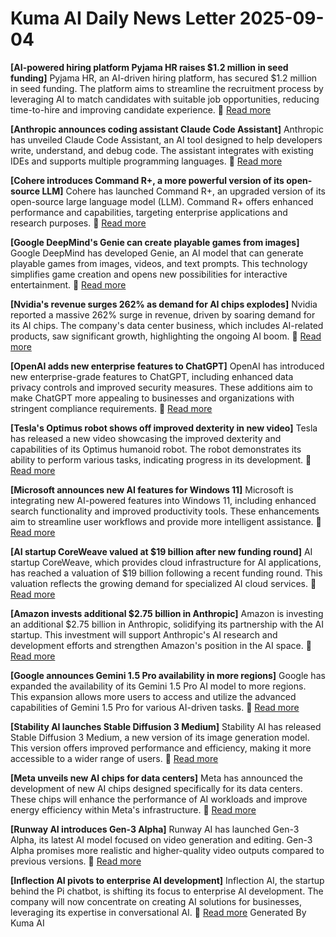 # Kuma AI Daily News Letter 2025-09-04 

**[AI-powered hiring platform Pyjama HR raises $1.2 million in seed funding]**
Pyjama HR, an AI-driven hiring platform, has secured $1.2 million in seed funding. The platform aims to streamline the recruitment process by leveraging AI to match candidates with suitable job opportunities, reducing time-to-hire and improving candidate experience.
🔗 [Read more](https://enterprisetalk.com/news/ai-powered-hiring-platform-pyjama-hr-raises-1-2-million-in-seed-funding/)

**[Anthropic announces coding assistant Claude Code Assistant]**
Anthropic has unveiled Claude Code Assistant, an AI tool designed to help developers write, understand, and debug code. The assistant integrates with existing IDEs and supports multiple programming languages.
🔗 [Read more](https://www.anthropic.com/news/claude-code-assistant)

**[Cohere introduces Command R+, a more powerful version of its open-source LLM]**
Cohere has launched Command R+, an upgraded version of its open-source large language model (LLM). Command R+ offers enhanced performance and capabilities, targeting enterprise applications and research purposes.
🔗 [Read more](https://venturebeat.com/ai/cohere-introduces-command-r-a-more-powerful-version-of-its-open-source-llm/)

**[Google DeepMind's Genie can create playable games from images]**
Google DeepMind has developed Genie, an AI model that can generate playable games from images, videos, and text prompts. This technology simplifies game creation and opens new possibilities for interactive entertainment.
🔗 [Read more](https://www.deepmind.com/blog/genie-1-model-for-generative-interactive-environments)

**[Nvidia's revenue surges 262% as demand for AI chips explodes]**
Nvidia reported a massive 262% surge in revenue, driven by soaring demand for its AI chips. The company's data center business, which includes AI-related products, saw significant growth, highlighting the ongoing AI boom.
🔗 [Read more](https://www.reuters.com/technology/nvidia-forecasts-q2-revenue-above-estimates-ai-chip-demand-boom-2024-05-22/)

**[OpenAI adds new enterprise features to ChatGPT]**
OpenAI has introduced new enterprise-grade features to ChatGPT, including enhanced data privacy controls and improved security measures. These additions aim to make ChatGPT more appealing to businesses and organizations with stringent compliance requirements.
🔗 [Read more](https://openai.com/blog/enterprise-grade-gpt-4-available-today)

**[Tesla's Optimus robot shows off improved dexterity in new video]**
Tesla has released a new video showcasing the improved dexterity and capabilities of its Optimus humanoid robot. The robot demonstrates its ability to perform various tasks, indicating progress in its development.
🔗 [Read more](https://www.tesla.com/blog/optimus-update)

**[Microsoft announces new AI features for Windows 11]**
Microsoft is integrating new AI-powered features into Windows 11, including enhanced search functionality and improved productivity tools. These enhancements aim to streamline user workflows and provide more intelligent assistance.
🔗 [Read more](https://blogs.microsoft.com/blog/2024/05/21/microsoft-ignite-2024-innovating-with-ai-for-today-and-beyond/)

**[AI startup CoreWeave valued at $19 billion after new funding round]**
AI startup CoreWeave, which provides cloud infrastructure for AI applications, has reached a valuation of $19 billion following a recent funding round. This valuation reflects the growing demand for specialized AI cloud services.
🔗 [Read more](https://www.bloomberg.com/news/articles/2024-05-22/ai-start-up-coreweave-valued-at-19-billion-in-funding-round)

**[Amazon invests additional $2.75 billion in Anthropic]**
Amazon is investing an additional $2.75 billion in Anthropic, solidifying its partnership with the AI startup. This investment will support Anthropic's AI research and development efforts and strengthen Amazon's position in the AI space.
🔗 [Read more](https://www.aboutamazon.com/news/innovation/amazon-invests-in-anthropic)

**[Google announces Gemini 1.5 Pro availability in more regions]**
Google has expanded the availability of its Gemini 1.5 Pro AI model to more regions. This expansion allows more users to access and utilize the advanced capabilities of Gemini 1.5 Pro for various AI-driven tasks.
🔗 [Read more](https://blog.google/technology/ai/gemini-1-5-pro-available/)

**[Stability AI launches Stable Diffusion 3 Medium]**
Stability AI has released Stable Diffusion 3 Medium, a new version of its image generation model. This version offers improved performance and efficiency, making it more accessible to a wider range of users.
🔗 [Read more](https://stability.ai/news/stable-diffusion-3-medium)

**[Meta unveils new AI chips for data centers]**
Meta has announced the development of new AI chips designed specifically for its data centers. These chips will enhance the performance of AI workloads and improve energy efficiency within Meta's infrastructure.
🔗 [Read more](https://ai.meta.com/blog/meta-microsoft-ai-chips-accelerators/)

**[Runway AI introduces Gen-3 Alpha]**
Runway AI has launched Gen-3 Alpha, its latest AI model focused on video generation and editing. Gen-3 Alpha promises more realistic and higher-quality video outputs compared to previous versions.
🔗 [Read more](https://runwayml.com/blog/gen-3-alpha/)

**[Inflection AI pivots to enterprise AI development]**
Inflection AI, the startup behind the Pi chatbot, is shifting its focus to enterprise AI development. The company will now concentrate on creating AI solutions for businesses, leveraging its expertise in conversational AI.
🔗 [Read more](https://www.inflection.ai/news)
Generated By Kuma AI